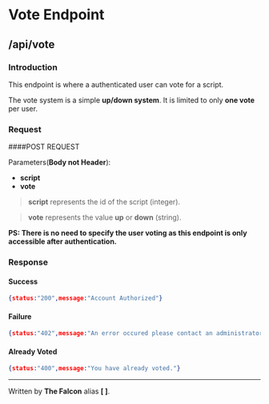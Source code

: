 # Vote Endpoint

## /api/vote

### Introduction

This endpoint is where a authenticated user can vote for a script.

The vote system is a simple **up/down system**. It is limited to only **one vote** per user.

### Request

####POST REQUEST

Parameters(**Body not Header**):
 - **script**
 - **vote**
 
> **script** represents the id of the script (integer).

> **vote** represents the value **up** or **down** (string).

**PS: There is no need to specify the user voting as this endpoint is only accessible after authentication.**

### Response

#### Success

```json
{status:"200",message:"Account Authorized"}
```
#### Failure

```json
{status:"402",message:"An error occured please contact an administrator."}
```

#### Already Voted

```json
{status:"400",message:"You have already voted."}
```
___

Written by **The Falcon** alias **[ ]**.